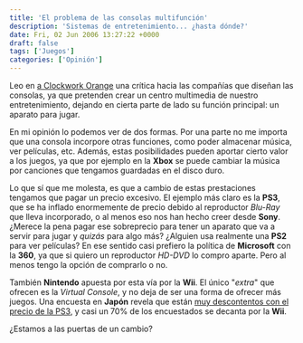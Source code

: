 ```yaml
---
title: 'El problema de las consolas multifunción'
description: 'Sistemas de entretenimiento... ¿hasta dónde?'
date: Fri, 02 Jun 2006 13:27:22 +0000
draft: false
tags: ['Juegos']
categories: ['Opinión']
---
```


Leo en [a Clockwork Orange](https://web.archive.org/web/20080127001400/http://www.cworange.net/index.php?entry=entry060601-192030) una crítica hacia las compañías que diseñan las consolas, ya que pretenden crear un centro multimedia de nuestro entretenimiento, dejando en cierta parte de lado su función principal: un aparato para jugar.

En mi opinión lo podemos ver de dos formas. Por una parte no me importa que una consola incorpore otras funciones, como poder almacenar música, ver películas, etc. Además, estas posibilidades pueden aportar cierto valor a los juegos, ya que por ejemplo en la **Xbox** se puede cambiar la música por canciones que tengamos guardadas en el disco duro.

Lo que sí que me molesta, es que a cambio de estas prestaciones tengamos que pagar un precio excesivo. El ejemplo más claro es la **PS3**, que se ha inflado enormemente de precio debido al reproductor _Blu-Ray_ que lleva incorporado, o al menos eso nos han hecho creer desde **Sony**. ¿Merece la pena pagar ese sobreprecio para tener un aparato que va a servir para jugar y _quizás_ para algo más? ¿Alguien usa realmente una **PS2** para ver películas? En ese sentido casi prefiero la política de **Microsoft** con la **360**, ya que si quiero un reproductor _HD-DVD_ lo compro aparte. Pero al menos tengo la opción de comprarlo o no.

También **Nintendo** apuesta por esta vía por la **Wii**. El único "_extra_" que ofrecen es la _Virtual Console_, y no deja de ser una forma de ofrecer más juegos. Una encuesta en **Japón** revela que están [muy descontentos con el precio de la PS3](https://web.archive.org/web/20060625230921/http://www2.noticiasdot.com/publicaciones/2006/0506/2606/noticias/noticias_260506-01.htm), y casi un 70% de los encuestados se decanta por la **Wii**.

¿Estamos a las puertas de un cambio?